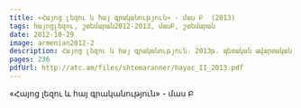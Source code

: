```yaml
---
title: «Հայոց լեզու և հայ գրականություն» - մաս Բ  (2013)
tags: հայոցլեզու, շտեմարան2012-2013, մասԲ, շտեմարան
date: 2012-10-29
image: armenian2012-2
description: Հայոց լեզու և հայ գրականություն։ 2013թ. պետական ավարտական և միասնական քննությունների առաջադրանքների շտեմարան։
pages: 236
pdfUrl: http://atc.am/files/shtemaranner/hayoc_II_2013.pdf
---
```



«Հայոց լեզու և հայ գրականություն» - մաս Բ
